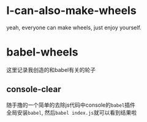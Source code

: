 # I-can-also-make-wheels
yeah, everyone can make wheels, just enjoy yourself.

# babel-wheels
这里记录我创造的和babel有关的轮子

## console-clear
随手撸的一个简单的去除js代码中console的`babel`插件   
全局安装`babel`, 然后`babel index.js`就可以看到结果啦
